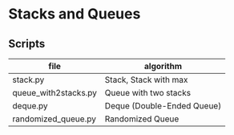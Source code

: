 # Stacks and Queues

## Scripts
|file|algorithm|
|---|---|
|stack.py|Stack, Stack with max|
|queue_with2stacks.py|Queue with two stacks|
|deque.py|Deque (Double-Ended Queue)|
|randomized_queue.py|Randomized Queue|
